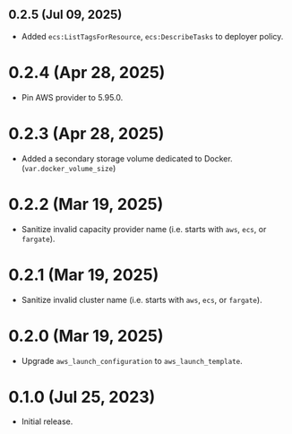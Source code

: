 ## 0.2.5 (Jul 09, 2025)
* Added `ecs:ListTagsForResource`, `ecs:DescribeTasks` to deployer policy.

# 0.2.4 (Apr 28, 2025)
* Pin AWS provider to 5.95.0. 

# 0.2.3 (Apr 28, 2025)
* Added a secondary storage volume dedicated to Docker. (`var.docker_volume_size`)

# 0.2.2 (Mar 19, 2025)
* Sanitize invalid capacity provider name (i.e. starts with `aws`, `ecs`, or `fargate`).

# 0.2.1 (Mar 19, 2025)
* Sanitize invalid cluster name (i.e. starts with `aws`, `ecs`, or `fargate`).

# 0.2.0 (Mar 19, 2025)
* Upgrade `aws_launch_configuration` to `aws_launch_template`.

# 0.1.0 (Jul 25, 2023)
* Initial release.
